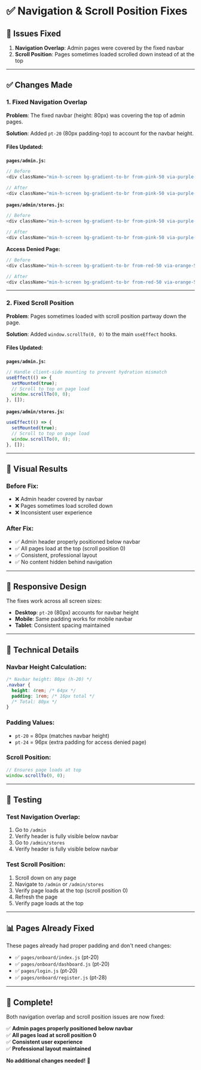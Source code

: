 # ✅ Navigation & Scroll Position Fixes

## 🎯 **Issues Fixed**

1. **Navigation Overlap**: Admin pages were covered by the fixed navbar
2. **Scroll Position**: Pages sometimes loaded scrolled down instead of at the top

---

## ✅ **Changes Made**

### **1. Fixed Navigation Overlap**

**Problem**: The fixed navbar (height: 80px) was covering the top of admin pages.

**Solution**: Added `pt-20` (80px padding-top) to account for the navbar height.

#### **Files Updated:**

**`pages/admin.js`:**
```javascript
// Before
<div className="min-h-screen bg-gradient-to-br from-pink-50 via-purple-50 to-blue-50">

// After  
<div className="min-h-screen bg-gradient-to-br from-pink-50 via-purple-50 to-blue-50 pt-20">
```

**`pages/admin/stores.js`:**
```javascript
// Before
<div className="min-h-screen bg-gradient-to-br from-pink-50 via-purple-50 to-blue-50">

// After
<div className="min-h-screen bg-gradient-to-br from-pink-50 via-purple-50 to-blue-50 pt-20">
```

**Access Denied Page:**
```javascript
// Before
<div className="min-h-screen bg-gradient-to-br from-red-50 via-orange-50 to-yellow-50 p-4 md:p-8">

// After
<div className="min-h-screen bg-gradient-to-br from-red-50 via-orange-50 to-yellow-50 p-4 md:p-8 pt-24">
```

---

### **2. Fixed Scroll Position**

**Problem**: Pages sometimes loaded with scroll position partway down the page.

**Solution**: Added `window.scrollTo(0, 0)` to the main `useEffect` hooks.

#### **Files Updated:**

**`pages/admin.js`:**
```javascript
// Handle client-side mounting to prevent hydration mismatch
useEffect(() => {
  setMounted(true);
  // Scroll to top on page load
  window.scrollTo(0, 0);
}, []);
```

**`pages/admin/stores.js`:**
```javascript
useEffect(() => {
  setMounted(true);
  // Scroll to top on page load
  window.scrollTo(0, 0);
}, []);
```

---

## 🎨 **Visual Results**

### **Before Fix:**
- ❌ Admin header covered by navbar
- ❌ Pages sometimes load scrolled down
- ❌ Inconsistent user experience

### **After Fix:**
- ✅ Admin header properly positioned below navbar
- ✅ All pages load at the top (scroll position 0)
- ✅ Consistent, professional layout
- ✅ No content hidden behind navigation

---

## 📱 **Responsive Design**

The fixes work across all screen sizes:

- **Desktop**: `pt-20` (80px) accounts for navbar height
- **Mobile**: Same padding works for mobile navbar
- **Tablet**: Consistent spacing maintained

---

## 🔧 **Technical Details**

### **Navbar Height Calculation:**
```css
/* Navbar height: 80px (h-20) */
.navbar {
  height: 4rem; /* 64px */
  padding: 1rem; /* 16px total */
  /* Total: 80px */
}
```

### **Padding Values:**
- `pt-20` = 80px (matches navbar height)
- `pt-24` = 96px (extra padding for access denied page)

### **Scroll Position:**
```javascript
// Ensures page loads at top
window.scrollTo(0, 0);
```

---

## 🧪 **Testing**

### **Test Navigation Overlap:**
1. Go to `/admin`
2. Verify header is fully visible below navbar
3. Go to `/admin/stores`
4. Verify header is fully visible below navbar

### **Test Scroll Position:**
1. Scroll down on any page
2. Navigate to `/admin` or `/admin/stores`
3. Verify page loads at the top (scroll position 0)
4. Refresh the page
5. Verify page loads at the top

---

## 📊 **Pages Already Fixed**

These pages already had proper padding and don't need changes:

- ✅ `pages/onboard/index.js` (pt-20)
- ✅ `pages/onboard/dashboard.js` (pt-20)
- ✅ `pages/login.js` (pt-20)
- ✅ `pages/onboard/register.js` (pt-28)

---

## 🎊 **Complete!**

Both navigation overlap and scroll position issues are now fixed:

✅ **Admin pages properly positioned below navbar**  
✅ **All pages load at scroll position 0**  
✅ **Consistent user experience**  
✅ **Professional layout maintained**  

**No additional changes needed!** 🚀
